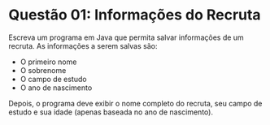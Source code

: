 # Questão 01: Informações do Recruta

Escreva um programa em Java que permita salvar informações de um recruta.
As informações a serem salvas são:

- O primeiro nome
- O sobrenome
- O campo de estudo
- O ano de nascimento

Depois, o programa deve exibir o nome completo do recruta, seu campo de estudo e sua idade (apenas baseada no ano de nascimento).

